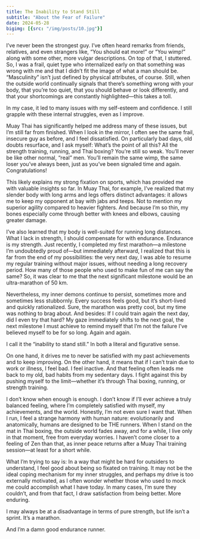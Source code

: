 ```yaml
---
title: The Inability to Stand Still
subtitle: "About the Fear of Failure"
date: 2024-05-28
bigimg: [{src: "/img/posts/10.jpg"}]
---
```


I’ve never been the strongest guy. I’ve often heard remarks from friends, relatives, and even strangers like, “You should eat more!” or “You wimp!” along with some other, more vulgar descriptions. On top of that, I stuttered. So, I was a frail, quiet type who internalized early on that something was wrong with me and that I didn’t fit the image of what a man should be. “Masculinity” isn’t just defined by physical attributes, of course. Still, when the outside world continually signals that there’s something wrong with your body, that you’re too quiet, that you should behave or look differently, and that your shortcomings are constantly highlighted—this takes a toll.

In my case, it led to many issues with my self-esteem and confidence. I still grapple with these internal struggles, even as I improve.

Muay Thai has significantly helped me address many of these issues, but I’m still far from finished. When I look in the mirror, I often see the same frail, insecure guy as before, and I feel dissatisfied. On particularly bad days, old doubts resurface, and I ask myself: What’s the point of all this? All the strength training, running, and Thai boxing? You’re still so weak. You’ll never be like other normal, “real” men. You’ll remain the same wimp, the same loser you’ve always been, just as you’ve been signaled time and again. Congratulations!

This likely explains my strong fixation on sports, which has provided me with valuable insights so far. In Muay Thai, for example, I’ve realized that my slender body with long arms and legs offers distinct advantages: it allows me to keep my opponent at bay with jabs and teeps. Not to mention my superior agility compared to heavier fighters. And because I’m so thin, my bones especially come through better with knees and elbows, causing greater damage.

I’ve also learned that my body is well-suited for running long distances. What I lack in strength, I should compensate for with endurance. Endurance is my strength. Just recently, I completed my first marathon—a milestone I’m undoubtedly proud of—but immediately afterward, I realized that this is far from the end of my possibilities: the very next day, I was able to resume my regular training without major issues, without needing a long recovery period. How many of those people who used to make fun of me can say the same? So, it was clear to me that the next significant milestone would be an ultra-marathon of 50 km.

Nevertheless, my inner demons continue to persist, sometimes more and sometimes less stubbornly. Every success feels good, but it’s short-lived and quickly rationalized. Sure, the marathon was pretty cool, but my time was nothing to brag about. And besides: If I could train again the next day, did I even try that hard? My gaze immediately shifts to the next goal, the next milestone I must achieve to remind myself that I’m not the failure I’ve believed myself to be for so long. Again and again.

I call it the “inability to stand still.” In both a literal and figurative sense.

On one hand, it drives me to never be satisfied with my past achievements and to keep improving. On the other hand, it means that if I can’t train due to work or illness, I feel bad. I feel inactive. And that feeling often leads me back to my old, bad habits from my sedentary days. I fight against this by pushing myself to the limit—whether it’s through Thai boxing, running, or strength training.

I don’t know when enough is enough. I don’t know if I’ll ever achieve a truly balanced feeling, where I’m completely satisfied with myself, my achievements, and the world. Honestly, I’m not even sure I want that. When I run, I feel a strange harmony with human nature: evolutionarily and anatomically, humans are designed to be THE runners. When I stand on the mat in Thai boxing, the outside world fades away, and for a while, I live only in that moment, free from everyday worries. I haven’t come closer to a feeling of Zen than that, as inner peace returns after a Muay Thai training session—at least for a short while.

What I’m trying to say is: In a way that might be hard for outsiders to understand, I feel good about being so fixated on training. It may not be the ideal coping mechanism for my inner struggles, and perhaps my drive is too externally motivated, as I often wonder whether those who used to mock me could accomplish what I have today. In many cases, I’m sure they couldn’t, and from that fact, I draw satisfaction from being better. More enduring.

I may always be at a disadvantage in terms of pure strength, but life isn’t a sprint. It’s a marathon.

And I’m a damn good endurance runner.